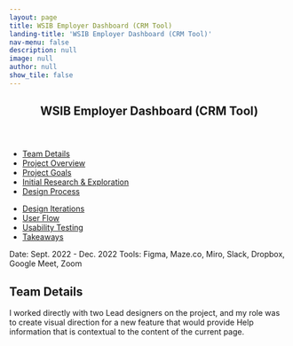 ```yaml
---
layout: page
title: WSIB Employer Dashboard (CRM Tool)
landing-title: 'WSIB Employer Dashboard (CRM Tool)'
nav-menu: false
description: null
image: null
author: null
show_tile: false
---
```


<!-- Main -->
<div id="main" class="alt">
	
<!-- One -->
<section id="one">
	<div class="inner">
	     <header class="major">
		<h1>WSIB Employer Dashboard (CRM Tool)</h1>
	     </header>		
		
<!-- Content Overview -->
<ul class="actions">
	<li><a href="#" class="button small">Team Details</a></li>
	<li><a href="#" class="button small">Project Overview</a></li>
	<li><a href="#" class="button small">Project Goals</a></li>
	<li><a href="#" class="button small">Initial Research & Exploration</a></li>
	<li><a href="#" class="button small">Design Process</a></li>
</ul>
		
<ul class="actions">
	<li><a href="#" class="button small">Design Iterations</a></li>
	<li><a href="#" class="button small">User Flow</a></li>
	<li><a href="#" class="button small">Usability Testing</a></li>
	<li><a href="#" class="button small">Takeaways</a></li>
</ul>

<!-- Content -->
		
<p>Date: Sept. 2022 - Dec. 2022
	Tools: Figma, Maze.co, Miro, Slack, Dropbox, Google Meet, Zoom</p>
		
<h2>Team Details</h2>
<p>I worked directly with two Lead designers on the project, and my role was to create visual direction for a new feature that would provide Help information that is contextual to the content of the current page.</p>

</div>
</section>
	
</div>

